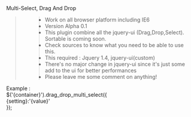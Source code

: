 <div>Multi-Select, Drag And Drop</div>
<div>
<blockquote><ul>
<blockquote><li>Work on all browser platform including IE6</li>
<li>Version Alpha 0.1</li>
<li>This plugin combine all the jquery-ui (Drag,Drop,Select). Sortable is coming soon.</li>
<li>Check sources to know what you need to be able to use this.</li>
<li>This required : Jquery 1.4, jquery-ui(custom)</li>
<li>There's no major change in jquery-ui since it's just some add to the ui for better performances</li>
<li>Please leave me some comment on anything!</li>
</blockquote></ul>
</div>
Example :<br>
$('{container}').drag_drop_multi_select({<br>
{setting}:'{value}'<br>
});
